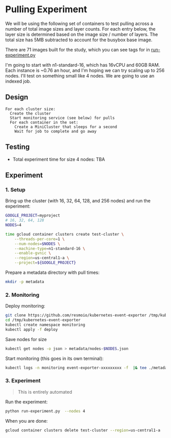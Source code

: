 # Pulling Experiment

We will be using the following set of containers to test pulling across a number of total image sizes and layer counts.
For each entry below, the layer size is determined based on the image size / number of layers. The total size has 5MB subtracted to account for the busybox base image.

There are 71 images built for the study, which you can see tags for in [run-experiment.py](run-experiment.py)

I'm going to start with n1-standard-16, which has 16vCPU and 60GB RAM. Each instance is ~0.76 an hour, and I'm hoping we can try scaling up to 256 nodes. I'll test on something small like 4 nodes. We are going to use an indexed job.

## Design

```console
For each cluster size:
  Create the cluster
  Start monitoring service (see below) for pulls
  For each container in the set:
    Create a MiniCluster that sleeps for a second
    Wait for job to complete and go away
```

## Testing

- Total experiment time for size 4 nodes: TBA

## Experiment

### 1. Setup

Bring up the cluster (with 16, 32, 64, 128, and 256 nodes) and run the experiment:

```bash
GOOGLE_PROJECT=myproject
# 16, 32, 64, 128
NODES=4

time gcloud container clusters create test-cluster \
    --threads-per-core=1 \
    --num-nodes=$NODES \
    --machine-type=n1-standard-16 \
    --enable-gvnic \
    --region=us-central1-a \
    --project=${GOOGLE_PROJECT} 
```

Prepare a metadata directory with pull times:

```bash
mkdir -p metadata
```

### 2. Monitoring

Deploy monitoring:

```bash
git clone https://github.com/resmoio/kubernetes-event-exporter /tmp/kubernetes-event-exporter
cd /tmp/kubernetes-event-exporter
kubectl create namespace monitoring
kubectl apply -f deploy
```

Save nodes for size

```bash
kubectl get nodes -o json > metadata/nodes-$NODES.json
```

Start monitoring (this goes in its own terminal):

```bash
kubectl logs -n monitoring event-exporter-xxxxxxxxx -f  |& tee ./metadata/events-size-$NODES-$(date +%s).json
```

### 3. Experiment

> This is entirely automated

Run the experiment:

```bash
python run-experiment.py  --nodes 4
```

When you are done:

```bash
gcloud container clusters delete test-cluster --region=us-central1-a
```

